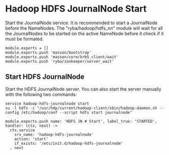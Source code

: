
# Hadoop HDFS JournalNode Start

Start the JournalNode service. It is recommended to start a JournalNode before the
NameNodes. The "ryba/hadoop/hdfs_nn" module will wait for all the JournalNodes
to be started on the active NameNode before it check if it must be formated.

    module.exports = []
    module.exports.push 'masson/bootstrap'
    module.exports.push 'masson/core/krb5_client/wait'
    module.exports.push 'ryba/zookeeper/server_wait'

## Start HDFS JournalNode

Start the HDFS JournalNode server. You can also start the server manually with
the following two commands:

```
service hadoop-hdfs-journalnode start
su -l hdfs -c "/usr/hdp/current/hadoop-client/sbin/hadoop-daemon.sh --config /etc/hadoop/conf --script hdfs start journalnode"
```

    module.exports.push name: 'HDFS JN # Start', label_true: 'STARTED', handler: (ctx, next) ->
      ctx.service
        srv_name: 'hadoop-hdfs-journalnode'
        action: 'start'
        if_exists: '/etc/init.d/hadoop-hdfs-journalnode'
      , next
